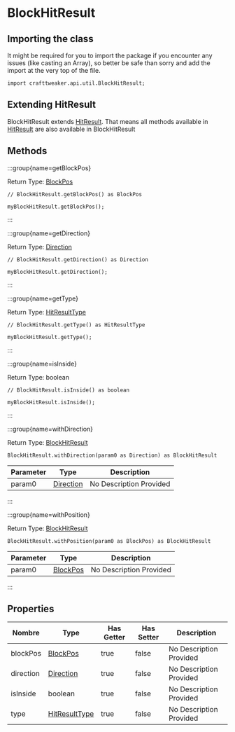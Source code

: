 # BlockHitResult

## Importing the class

It might be required for you to import the package if you encounter any issues (like casting an Array), so better be safe than sorry and add the import at the very top of the file.
```zenscript
import crafttweaker.api.util.BlockHitResult;
```


## Extending HitResult

BlockHitResult extends [HitResult](/vanilla/api/util/HitResult). That means all methods available in [HitResult](/vanilla/api/util/HitResult) are also available in BlockHitResult

## Methods

:::group{name=getBlockPos}

Return Type: [BlockPos](/vanilla/api/util/math/BlockPos)

```zenscript
// BlockHitResult.getBlockPos() as BlockPos

myBlockHitResult.getBlockPos();
```

:::

:::group{name=getDirection}

Return Type: [Direction](/vanilla/api/util/direction/Direction)

```zenscript
// BlockHitResult.getDirection() as Direction

myBlockHitResult.getDirection();
```

:::

:::group{name=getType}

Return Type: [HitResultType](/vanilla/api/util/HitResultType)

```zenscript
// BlockHitResult.getType() as HitResultType

myBlockHitResult.getType();
```

:::

:::group{name=isInside}

Return Type: boolean

```zenscript
// BlockHitResult.isInside() as boolean

myBlockHitResult.isInside();
```

:::

:::group{name=withDirection}

Return Type: [BlockHitResult](/vanilla/api/util/BlockHitResult)

```zenscript
BlockHitResult.withDirection(param0 as Direction) as BlockHitResult
```

| Parameter | Type                                               | Description             |
| --------- | -------------------------------------------------- | ----------------------- |
| param0    | [Direction](/vanilla/api/util/direction/Direction) | No Description Provided |


:::

:::group{name=withPosition}

Return Type: [BlockHitResult](/vanilla/api/util/BlockHitResult)

```zenscript
BlockHitResult.withPosition(param0 as BlockPos) as BlockHitResult
```

| Parameter | Type                                        | Description             |
| --------- | ------------------------------------------- | ----------------------- |
| param0    | [BlockPos](/vanilla/api/util/math/BlockPos) | No Description Provided |


:::


## Properties

| Nombre    | Type                                               | Has Getter | Has Setter | Description             |
| --------- | -------------------------------------------------- | ---------- | ---------- | ----------------------- |
| blockPos  | [BlockPos](/vanilla/api/util/math/BlockPos)        | true       | false      | No Description Provided |
| direction | [Direction](/vanilla/api/util/direction/Direction) | true       | false      | No Description Provided |
| isInside  | boolean                                            | true       | false      | No Description Provided |
| type      | [HitResultType](/vanilla/api/util/HitResultType)   | true       | false      | No Description Provided |

